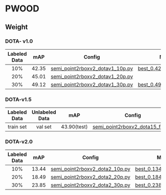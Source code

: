 # PWOOD

## Weight
### DOTA- v1.0
Labeled Data | mAP | Config | Model | Log |
| :---------: | :---: | :----: | :---: | :---: |
| 10% | 42.35 | [semi_point2rboxv2_dotav1_10p.py](https://github.com/123sio/PWOOD/blob/Point/configs_dota15/pwood_p/dotav1/semi_point2rboxv2_dotav1_10p.py) | [best_0.423539_mAP.pth](https://huggingface.co/Xm4nQ8/weight/blob/main/work_dir_p/pwood_p/10p/best_0.423539_mAP.pth) | [dotav1_10p_log](https://huggingface.co/Xm4nQ8/weight/blob/main/work_dir_p/pwood_p/10p/20250312_091640.log.json) |
| 20% | 45.01 | [semi_point2rboxv2_dotav1_20p.py](https://github.com/123sio/PWOOD/blob/Point/configs_dota15/pwood_p/dotav1/semi_point2rboxv2_dotav1_20p.py) | - | - |
| 30% | 49.12 | [semi_point2rboxv2_dotav1_30p.py](https://github.com/123sio/PWOOD/blob/Point/configs_dota15/pwood_p/dotav1/semi_point2rboxv2_dotav1_30p.py) | [best_0.491197_mAP.pth](https://huggingface.co/Xm4nQ8/weight/blob/main/work_dir_p/pwood_p/30p/best_0.491197_mAP.pth) | [dotav1_30p_log](https://huggingface.co/Xm4nQ8/weight/blob/main/work_dir_p/pwood_p/30p/20250312_094532.log.json) |

### DOTA-v1.5
 Labeled Data | Unlabeled Data | mAP | Config | Model | Log |
| :---------: | :-----------: | :----: | :---: | :---: | :---: |
|train set| val set | 43.90(test) | [semi_point2rboxv2_dota15_full.py](https://github.com/123sio/PWOOD/blob/Point/configs_dota15/pwood_p/semi_point2rboxv2_dota15_full.py) | [iter_128000.pth](https://huggingface.co/Xm4nQ8/weight/blob/main/work_dir_p/pwood_p/p_dotav15/iter_128000.pth) | [dotav15_full_log](https://huggingface.co/Xm4nQ8/weight/blob/main/work_dir_p/pwood_p/p_dotav15/20250614_112924.log.json) |

### DOTA-v2.0
Labeled Data | mAP | Config | Model | Log |
| :---------: | :---: | :----: | :---: | :---: |
| 10% | 13.44 | [semi_point2rboxv2_dota2_10p.py](https://github.com/123sio/PWOOD/blob/Point/configs_dota15/pwood_p/dotav2/semi_point2rboxv2_dota2_10p.py) | [best_0.134428_mAP.pth](https://huggingface.co/Xm4nQ8/weight/blob/main/work_dir_p/pwood_p/dotav2/10p/best_0.134428_mAP.pth) | [dotav2_10p_log](https://huggingface.co/Xm4nQ8/weight/blob/main/work_dir_p/pwood_p/dotav2/10p/20250315_174020.log.json) |
| 20% | 18.49 | [semi_point2rboxv2_dota2_20p.py](https://github.com/123sio/PWOOD/blob/Point/configs_dota15/pwood_p/dotav2/semi_point2rboxv2_dota2_20p.py) | [best_0.184917_mAP.pth](https://huggingface.co/Xm4nQ8/weight/blob/main/work_dir_p/pwood_p/dotav2/best_0.184917_mAP.pth) | [dotav2_20p_log](https://huggingface.co/Xm4nQ8/weight/blob/main/work_dir_p/pwood_p/dotav2/20250305_135144.log.json) |
| 30% | 23.85 | [semi_point2rboxv2_dota2_30p.py](https://github.com/123sio/PWOOD/blob/Point/configs_dota15/pwood_p/dotav2/semi_point2rboxv2_dota2_30p.py) | [best_0.238494_mAP.pth](https://huggingface.co/Xm4nQ8/weight/blob/main/work_dir_p/pwood_p/dotav2/30p_pro/best_0.238494_mAP.pth) | [dotav2_30p_log](https://huggingface.co/Xm4nQ8/weight/blob/main/work_dir_p/pwood_p/dotav2/30p_pro/20250322_225014.log.json) |
